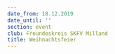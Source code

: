 ```yaml
---
date_from: 18.12.2019
date_until: ''
section: event
club: Freundeskreis SKFV Milland
title: Weihnachtsfeier
---
```


